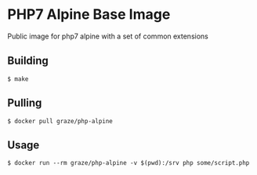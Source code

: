 # PHP7 Alpine Base Image

Public image for php7 alpine with a set of common extensions

## Building

    $ make

## Pulling

    $ docker pull graze/php-alpine

## Usage

    $ docker run --rm graze/php-alpine -v $(pwd):/srv php some/script.php
